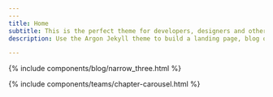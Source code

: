 ```yaml
---
---
title: Home
subtitle: This is the perfect theme for developers, designers and other creatives.
description: Use the Argon Jekyll theme to build a landing page, blog or complete website.

--- 
```

{% include components/blog/narrow_three.html %}

{% include components/teams/chapter-carousel.html %}
